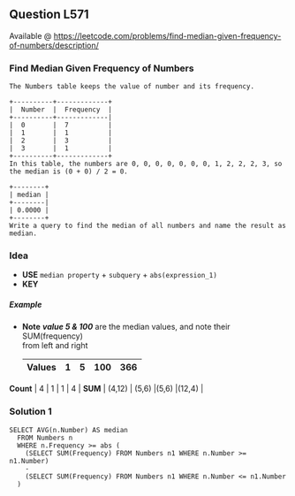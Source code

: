 

## Question L571
Available @ <https://leetcode.com/problems/find-median-given-frequency-of-numbers/description/>
### Find Median Given Frequency of Numbers

	The Numbers table keeps the value of number and its frequency.
	
	+----------+-------------+
	|  Number  |  Frequency  |
	+----------+-------------|
	|  0       |  7          |
	|  1       |  1          |
	|  2       |  3          |
	|  3       |  1          |
	+----------+-------------+
	In this table, the numbers are 0, 0, 0, 0, 0, 0, 0, 1, 2, 2, 2, 3, so the median is (0 + 0) / 2 = 0.
	
	+--------+
	| median |
	+--------|
	| 0.0000 |
	+--------+
	Write a query to find the median of all numbers and name the result as median.

	

### **Idea**

* **USE** `median property` + `subquery` + `abs(expression_1)`
* **KEY**
	

##### Example 
* **Note** ***value 5 & 100*** are the median values, and note their SUM(frequency) <br> from left and right

	Values | 1 	| 5 	| 100 | 366
	--- 	| ---  | --- | ---  | ---
**Count**  | 4	| 	1	| 	1	| 4	  |
	**SUM**	    | (4,12) | (5,6) |(5,6) |(12,4) |
	

### Solution 1
	SELECT AVG(n.Number) AS median
	  FROM Numbers n
	  WHERE n.Frequency >= abs (
	  	(SELECT SUM(Frequency) FROM Numbers n1 WHERE n.Number >= n1.Number)
		- 
	  	(SELECT SUM(Frequency) FROM Numbers n1 WHERE n.Number <= n1.Number	  	
	  )
	
	      


